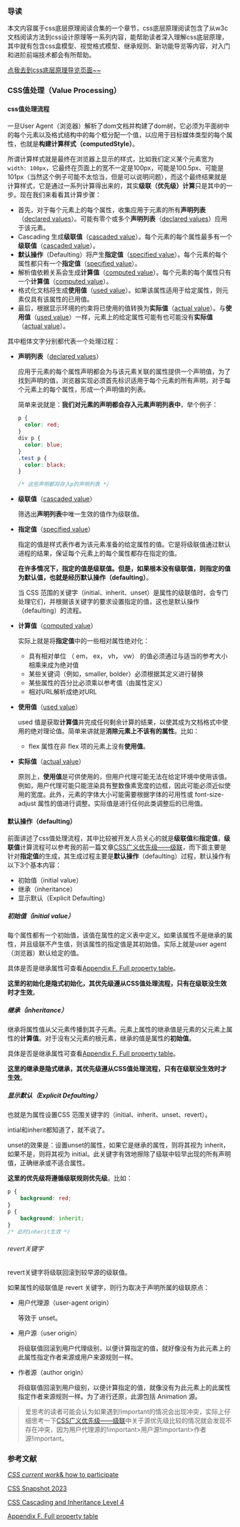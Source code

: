 ### 导读

本文内容属于css底层原理阅读合集的一个章节，css底层原理阅读包含了从w3c文档阅读方法到css设计原理等一系列内容，能帮助读者深入理解css底层原理，其中就有包含css盒模型、视觉格式模型、继承规则、新功能导览等内容，对入门和进阶前端技术都会有所帮助。

[点我去到css底层原理导览页面~~](https://www.unstoppable840.cn/article/29dae926-a165-4ef7-882a-70a19dcb2108)

### CSS值处理（Value Processing）

#### css值处理流程

一旦User Agent（浏览器）解析了dom文档并构建了dom树，它必须为平面树中的每个元素以及格式结构中的每个框分配一个值，以应用于目标媒体类型的每个属性，也就是**构建计算样式（computedStyle）**。

所谓计算样式就是最终在浏览器上显示的样式，比如我们定义某个元素宽为`width: 100px`，它最终在页面上的宽不一定是100px，可能是100.5px、可能是101px（当然这个例子可能不太恰当，但是可以说明问题），而这个最终结果就是计算样式，它是通过一系列计算得出来的，其实**级联（优先级）计算**只是其中的一步。现在我们来看看其计算步骤：

- 首先，对于每个元素上的每个属性，收集应用于元素的所有**声明列表**（[declared values](https://drafts.csswg.org/css-cascade-4/#declared-value)）。可能有零个或多个**声明列表**（[declared values](https://drafts.csswg.org/css-cascade-4/#declared-value)）应用于该元素。
- Cascading 生成**级联值**（[cascaded value](https://drafts.csswg.org/css-cascade-4/#cascaded-value)）。每个元素的每个属性最多有一个**级联值**（[cascaded value](https://drafts.csswg.org/css-cascade-4/#cascaded-value)）。
- **默认操作**（Defaulting）将产生**指定值**（[specified value](https://drafts.csswg.org/css-cascade-4/#specified-value)）。每个元素的每个属性都只有一个**指定值**（[specified value](https://drafts.csswg.org/css-cascade-4/#specified-value)）。
- 解析值依赖关系会生成**计算值**（[computed value](https://drafts.csswg.org/css-cascade-4/#computed-value)）。每个元素的每个属性只有一个**计算值**（[computed value](https://drafts.csswg.org/css-cascade-4/#computed-value)）。
- 格式化文档将生成**使用值**（[used value](https://drafts.csswg.org/css-cascade-4/#used-value)）。如果该属性适用于给定属性，则元素仅具有该属性的已用值。
- 最后，根据显示环境的约束将已使用的值转换为**实际值**（[actual value](https://drafts.csswg.org/css-cascade-4/#actual-value)）。与**使用值**（[used value](https://drafts.csswg.org/css-cascade-4/#used-value)）一样，元素上的给定属性可能有也可能没有**实际值**（[actual value](https://drafts.csswg.org/css-cascade-4/#actual-value)）。

其中粗体文字分别都代表一个处理过程：

- **声明列表**（[declared values](https://drafts.csswg.org/css-cascade-4/#declared-value)）

  应用于元素的每个属性声明都会为与该元素关联的属性提供一个声明值，为了找到声明的值，浏览器实现必须首先标识适用于每个元素的所有声明，对于每个元素上的每个属性，形成一个声明值的列表。

  简单来说就是：**我们对元素的声明都会存入元素声明列表中**，举个例子：

  ~~~css
  p {
  	color: red;
  }
  div p {
  	color: blue;
  }
  .test p {
  	color: black;
  }
  
  /* 这些声明都将存入p的声明列表 */
  ~~~

- **级联值**（[cascaded value](https://drafts.csswg.org/css-cascade-4/#cascaded-value)）

  筛选出**声明列表**中唯一生效的值作为级联值。

- **指定值**（[specified value](https://drafts.csswg.org/css-cascade-4/#specified-value)）

  指定的值是样式表作者为该元素准备的给定属性的值。它是将级联值通过默认进程的结果，保证每个元素上的每个属性都存在指定的值。

  **在许多情况下，指定的值是级联值。但是，如果根本没有级联值，则指定的值为默认值，也就是经历默认操作（defaulting）**。

  当 CSS 范围的关键字（initial、inherit、unset）是属性的级联值时，会专门处理它们，并根据该关键字的要求设置指定的值，这也是默认操作（defaulting）的流程。

- **计算值**（[computed value](https://drafts.csswg.org/css-cascade-4/#computed-value)）

  实际上就是将**指定值**中的一些相对属性绝对化：

  - 具有相对单位 （ em， ex， vh， vw） 的值必须通过与适当的参考大小相乘来成为绝对值
  - 某些关键词（例如，smaller, bolder）必须根据其定义进行替换
  - 某些属性的百分比必须乘以参考值（由属性定义）
  - 相对URL解析成绝对URL

- **使用值**（[used value](https://drafts.csswg.org/css-cascade-4/#used-value)）

  used 值是获取**计算值**并完成任何剩余计算的结果，以使其成为文档格式中使用的绝对理论值。简单来讲就是**消除元素上不该有的属性**。比如：

  - flex 属性在非 flex 项的元素上没有**使用值**。

- **实际值**（[actual value](https://drafts.csswg.org/css-cascade-4/#actual-value)）

  原则上，**使用值**是可供使用的，但用户代理可能无法在给定环境中使用该值。例如，用户代理可能只能渲染具有整数像素宽度的边框，因此可能必须近似使用的宽度。此外，元素的字体大小可能需要根据字体的可用性或 font-size-adjust 属性的值进行调整。实际值是进行任何此类调整后的已用值。

#### 默认操作（defaulting）

前面讲述了css值处理流程，其中比较被开发人员关心的就是**级联值**和**指定值**，**级联值**计算流程可以参考我的前一篇文章[CSS广义优先级——级联](https://www.unstoppable840.cn/article/926c2e70-0e2f-4f4c-82c4-bb59f8114f86)，而下面主要是针对**指定值**的生成，其生成过程主要是**默认操作**（defaulting）过程，默认操作有以下3个基本内容：

- 初始值（initial value）
- 继承（inheritance）
- 显示默认（Explicit Defaulting）

##### 初始值（initial value）

每个属性都有一个初始值，该值在属性的定义表中定义。如果该属性不是继承的属性，并且级联不产生值，则该属性的指定值是其初始值。实际上就是user agent（浏览器）默认给定的值。

具体是否是继承属性可查看[Appendix F. Full property table](https://www.w3.org/TR/CSS21/propidx.html)。

**这里的初始化是隐式初始化，其优先级遵从CSS值处理流程，只有在级联没生效时才生效**。

##### 继承（inheritance）

继承将属性值从父元素传播到其子元素。元素上属性的继承值是元素的父元素上属性的**计算值**。对于没有父元素的根元素，继承的值是属性的**初始值**。

具体是否是继承属性可查看[Appendix F. Full property table](https://www.w3.org/TR/CSS21/propidx.html)。

**这里的继承是隐式继承，其优先级遵从CSS值处理流程，只有在级联没生效时才生效**。

##### 显示默认（Explicit Defaulting）

也就是为属性设置CSS 范围关键字的（initial、inherit、unset、revert）。

intial和inherit都知道了，就不说了。

unset的效果是：设置unset的属性，如果它是继承的属性，则将其视为 inherit，如果不是，则将其视为 initial。此关键字有效地擦除了级联中较早出现的所有声明值，正确继承或不适合属性。

**这里的优先级将遵循级联规则优先级**。比如：

~~~css
p {
	background: red;
}
p {
	background: inherit;
}
/* 此时inherit生效 */
~~~

###### revert关键字

revert关键字将级联回滚到较早源的级联值。

如果属性的级联值是 revert 关键字，则行为取决于声明所属的级联原点：

- 用户代理源（user-agent origin）

  等效于 unset。

- 用户源（user origin）

  将级联值回滚到用户代理级别，以便计算指定的值，就好像没有为此元素上的此属性指定作者来源或用户来源规则一样。

- 作者源（author origin）

  将级联值回滚到用户级别，以便计算指定的值，就像没有为此元素上的此属性指定作者来源规则一样。为了进行还原，此源包括 Animation 源。

> 爱思考的读者可能会认为如果遇到!important的情况会出现冲突，实际上仔细思考一下[CSS广义优先级——级联](https://www.unstoppable840.cn/article/926c2e70-0e2f-4f4c-82c4-bb59f8114f86)中关于源优先级比较的情况就会发现不存在冲突，因为用户代理源的!important>用户源!important>作者源!important。

### 参考文献

[*CSS current work*& how to participate](https://www.w3.org/Style/CSS/current-work)

[CSS Snapshot 2023](https://www.w3.org/TR/css-2023/)

[CSS Cascading and Inheritance Level 4](https://drafts.csswg.org/css-cascade-4/#cascade-sort)

[Appendix F. Full property table](https://www.w3.org/TR/CSS21/propidx.html)